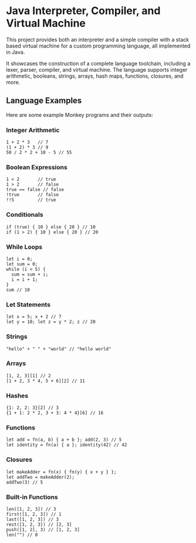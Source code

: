 # Java Interpreter, Compiler, and Virtual Machine

This project provides both an interpreter and a simple compiler with a stack based virtual machine for a custom programming language, all implemented in Java.

It showcases the construction of a complete language toolchain, including a lexer, parser, compiler, and virtual machine. The language supports integer arithmetic, booleans, strings, arrays, hash maps, functions, closures, and more.

## Language Examples

Here are some example Monkey programs and their outputs:

### Integer Arithmetic

```monkey
1 + 2 * 3   // 7
(1 + 2) * 3 // 9
50 / 2 * 2 + 10 - 5 // 55
```

### Boolean Expressions

```monkey
1 < 2       // true
1 > 2       // false
true == false // false
!true       // false
!!5         // true
```

### Conditionals

```monkey
if (true) { 10 } else { 20 } // 10
if (1 > 2) { 10 } else { 20 } // 20
```

### While Loops

```monkey
let i = 0;
let sum = 0;
while (i < 5) {
  sum = sum + i;
  i = i + 1;
}
sum // 10
```

### Let Statements

```monkey
let x = 5; x + 2 // 7
let y = 10; let z = y * 2; z // 20
```

### Strings

```monkey
"hello" + " " + "world" // "hello world"
```

### Arrays

```monkey
[1, 2, 3][1] // 2
[1 + 2, 3 * 4, 5 + 6][2] // 11
```

### Hashes

```monkey
{1: 2, 2: 3}[2] // 3
{1 + 1: 2 * 2, 3 + 3: 4 * 4}[6] // 16
```

### Functions

```monkey
let add = fn(a, b) { a + b }; add(2, 3) // 5
let identity = fn(a) { a }; identity(42) // 42
```

### Closures

```monkey
let makeAdder = fn(x) { fn(y) { x + y } };
let addTwo = makeAdder(2);
addTwo(3) // 5
```

### Built-in Functions

```monkey
len([1, 2, 3]) // 3
first([1, 2, 3]) // 1
last([1, 2, 3]) // 3
rest([1, 2, 3]) // [2, 3]
push([1, 2], 3) // [1, 2, 3]
len("") // 0
```
